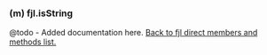 ### (m) fjl.isString
@todo - Added documentation here.
[Back to fjl direct members and methods list.](#members-and-methods)
